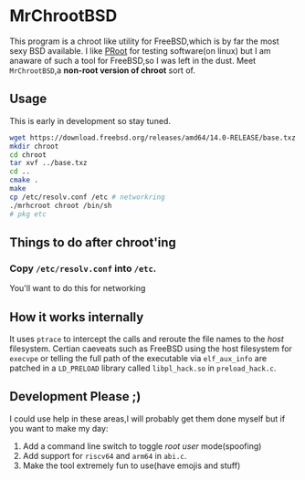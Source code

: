 # MrChrootBSD
  This program is a chroot like utility for FreeBSD,which is by far the most sexy BSD available. I like [PRoot](https://proot-me.github.io/) for testing software(on linux) but I am anaware of such a tool for FreeBSD,so I was left in the dust. Meet `MrChrootBSD`,a **non-root version of chroot** sort of.

## Usage
This is early in development so stay tuned.

```sh
wget https://download.freebsd.org/releases/amd64/14.0-RELEASE/base.txz
mkdir chroot
cd chroot 
tar xvf ../base.txz
cd ..
cmake .
make
cp /etc/resolv.conf /etc # networkring
./mrhcroot chroot /bin/sh
# pkg etc
``` 
## Things to do after chroot'ing
### Copy `/etc/resolv.conf` into `/etc`.
  You'll want to do this for networking
## How it works internally
It uses `ptrace` to intercept the calls and reroute the file names to the *host* filesystem. Certian caeveats such as FreeBSD using the host filesystem for `execvpe` or telling the full path of the executable via `elf_aux_info`  are patched in a `LD_PRELOAD` library called `libpl_hack.so` in `preload_hack.c`.

## Development Please ;)
I could use help in these areas,I will probably get them done myself but if you want to make my day:

 1. Add a command line switch to toggle *root user* mode(spoofing)
 2. Add support for `riscv64` and `arm64` in `abi.c`.
 3. Make the tool extremely fun to use(have emojis and stuff)
